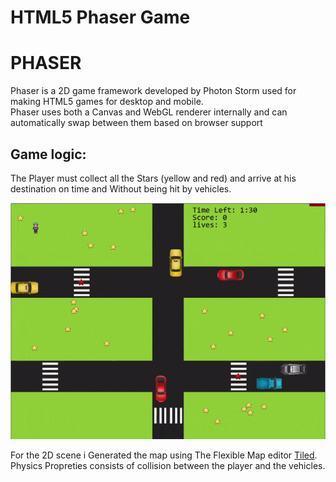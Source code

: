 # HTML5 Phaser Game

PHASER
================

Phaser is a 2D game framework developed by Photon Storm used for making HTML5 games for desktop and mobile.  
Phaser uses both a Canvas and WebGL renderer internally and can automatically swap between them based on browser support


Game logic:
----------
The Player must collect all the Stars (yellow and red) and arrive at his destination
on time and Without being hit by vehicles. 


![alt text](Game.gif "Logo Title Text 1")

For the 2D scene i Generated the map using The Flexible Map editor  [Tiled](https://www.mapeditor.org/).  
Physics Propreties consists of collision between the player and the vehicles. 
